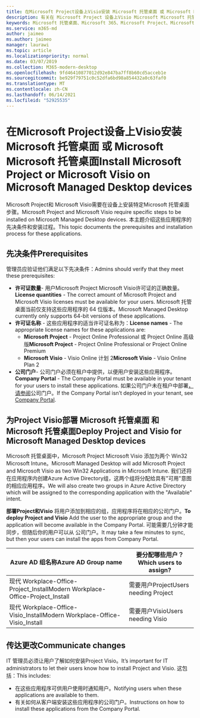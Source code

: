 ```yaml
---
title: 在Microsoft Project设备上Visio安装 Microsoft 托管桌面 或 Microsoft Microsoft 托管桌面
description: 有关在 Microsoft Project 设备上Visio Microsoft Microsoft 托管桌面的信息
keywords: Microsoft 托管桌面、Microsoft 365、Microsoft Project、Microsoft Visio
ms.service: m365-md
author: jaimeo
ms.author: jaimeo
manager: laurawi
ms.topic: article
ms.localizationpriority: normal
ms.date: 03/07/2019
ms.collection: M365-modern-desktop
ms.openlocfilehash: 9fd46410877012d92e847ba7ff8b60cd5acceb1e
ms.sourcegitcommit: be929f79751c0c52dfa6bd98a854432a0c63faf0
ms.translationtype: MT
ms.contentlocale: zh-CN
ms.lasthandoff: 06/14/2021
ms.locfileid: "52925535"
---
```

# <a name="install-microsoft-project-or-microsoft-visio-on-microsoft-managed-desktop-devices"></a><span data-ttu-id="8b3dd-104">在Microsoft Project设备上Visio安装 Microsoft 托管桌面 或 Microsoft Microsoft 托管桌面</span><span class="sxs-lookup"><span data-stu-id="8b3dd-104">Install Microsoft Project or Microsoft Visio on Microsoft Managed Desktop devices</span></span>

<span data-ttu-id="8b3dd-105">Microsoft Project和 Microsoft Visio需要在设备上安装特定Microsoft 托管桌面步骤。</span><span class="sxs-lookup"><span data-stu-id="8b3dd-105">Microsoft Project and Microsoft Visio require specific steps to be installed on Microsoft Managed Desktop devices.</span></span> <span data-ttu-id="8b3dd-106">本主题介绍这些应用程序的先决条件和安装过程。</span><span class="sxs-lookup"><span data-stu-id="8b3dd-106">This topic documents the prerequisites and installation process for these applications.</span></span>

## <a name="prerequisites"></a><span data-ttu-id="8b3dd-107">先决条件</span><span class="sxs-lookup"><span data-stu-id="8b3dd-107">Prerequisites</span></span>

<span data-ttu-id="8b3dd-108">管理员应验证他们满足以下先决条件：</span><span class="sxs-lookup"><span data-stu-id="8b3dd-108">Admins should verify that they meet these prerequisites:</span></span>
- <span data-ttu-id="8b3dd-109">**许可证数量**- 用户Microsoft Project Microsoft Visio许可证的正确数量。</span><span class="sxs-lookup"><span data-stu-id="8b3dd-109">**License quantities** - The correct amount of Microsoft Project and Microsoft Visio licenses must be available for your users.</span></span> <span data-ttu-id="8b3dd-110">Microsoft 托管桌面当前仅支持这些应用程序的 64 位版本。</span><span class="sxs-lookup"><span data-stu-id="8b3dd-110">Microsoft Managed Desktop currently only supports 64-bit versions of these applications.</span></span> 
- <span data-ttu-id="8b3dd-111">**许可证名称** - 这些应用程序的适当许可证名称为：</span><span class="sxs-lookup"><span data-stu-id="8b3dd-111">**License names** - The appropriate license names for these applications are:</span></span>
    - <span data-ttu-id="8b3dd-112">**Microsoft Project** - Project Online Professional 或 Project Online 高级版</span><span class="sxs-lookup"><span data-stu-id="8b3dd-112">**Microsoft Project** - Project Online Professional or Project Online Premium</span></span>
    - <span data-ttu-id="8b3dd-113">**Microsoft Visio** - Visio Online 计划 2</span><span class="sxs-lookup"><span data-stu-id="8b3dd-113">**Microsoft Visio** - Visio Online Plan 2</span></span>
- <span data-ttu-id="8b3dd-114">**公司门户**- 公司门户必须在租户中提供，以便用户安装这些应用程序。</span><span class="sxs-lookup"><span data-stu-id="8b3dd-114">**Company Portal** -  The Company Portal must be available in your tenant for your users to install these applications.</span></span> <span data-ttu-id="8b3dd-115">如果公司门户未在租户中部署[，请参阅](company-portal.md)公司门户。</span><span class="sxs-lookup"><span data-stu-id="8b3dd-115">If the Company Portal isn’t deployed in your tenant, see [Company Portal](company-portal.md).</span></span>

## <a name="deploy-project-and-visio-for-microsoft-managed-desktop-devices"></a><span data-ttu-id="8b3dd-116">为Project Visio部署 Microsoft 托管桌面 和 Microsoft 托管桌面</span><span class="sxs-lookup"><span data-stu-id="8b3dd-116">Deploy Project and Visio for Microsoft Managed Desktop devices</span></span>
<span data-ttu-id="8b3dd-117">Microsoft 托管桌面中，Microsoft Project Microsoft Visio 添加为两个 Win32 Microsoft Intune。</span><span class="sxs-lookup"><span data-stu-id="8b3dd-117">Microsoft Managed Desktop will add Microsoft Project and Microsoft Visio as two Win32 Applications in Microsoft Intune.</span></span> <span data-ttu-id="8b3dd-118">我们还将在应用程序内创建Azure Active Directory组，这两个组将分配给具有"可用"意图的相应应用程序。</span><span class="sxs-lookup"><span data-stu-id="8b3dd-118">We will also create two groups in Azure Active Directory which will be assigned to the corresponding application with the "Available" intent.</span></span> 

<span data-ttu-id="8b3dd-119">**部署Project和Visio** 将用户添加到相应的组，应用程序将在相应的公司门户。</span><span class="sxs-lookup"><span data-stu-id="8b3dd-119">**To deploy Project and Visio** Add the user to the appropriate group and the application will become available in the Company Portal.</span></span> <span data-ttu-id="8b3dd-120">可能需要几分钟才能同步，但随后你的用户可以从 公司门户。</span><span class="sxs-lookup"><span data-stu-id="8b3dd-120">It may take a few minutes to sync, but then your users can install the apps from Company Portal.</span></span> 

<span data-ttu-id="8b3dd-121">Azure AD 组名称</span><span class="sxs-lookup"><span data-stu-id="8b3dd-121">Azure AD Group name</span></span> | <span data-ttu-id="8b3dd-122">要分配哪些用户？</span><span class="sxs-lookup"><span data-stu-id="8b3dd-122">Which users to assign?</span></span>   
 --- | ---
<span data-ttu-id="8b3dd-123">现代 Workplace-Office-Project_Install</span><span class="sxs-lookup"><span data-stu-id="8b3dd-123">Modern Workplace-Office-Project_Install</span></span> | <span data-ttu-id="8b3dd-124">需要用户Project</span><span class="sxs-lookup"><span data-stu-id="8b3dd-124">Users needing Project</span></span>
<span data-ttu-id="8b3dd-125">现代 Workplace-Office-Visio_Install</span><span class="sxs-lookup"><span data-stu-id="8b3dd-125">Modern Workplace-Office-Visio_Install</span></span> | <span data-ttu-id="8b3dd-126">需要用户Visio</span><span class="sxs-lookup"><span data-stu-id="8b3dd-126">Users needing Visio</span></span>

## <a name="communicate-changes"></a><span data-ttu-id="8b3dd-127">传达更改</span><span class="sxs-lookup"><span data-stu-id="8b3dd-127">Communicate changes</span></span>
<span data-ttu-id="8b3dd-128">IT 管理员必须让用户了解如何安装Project Visio。</span><span class="sxs-lookup"><span data-stu-id="8b3dd-128">It’s important for IT administrators to let their users know how to install Project and Visio.</span></span> <span data-ttu-id="8b3dd-129">这包括：</span><span class="sxs-lookup"><span data-stu-id="8b3dd-129">This includes:</span></span> 
- <span data-ttu-id="8b3dd-130">在这些应用程序可供用户使用时通知用户。</span><span class="sxs-lookup"><span data-stu-id="8b3dd-130">Notifying users when these applications are available to them.</span></span> 
- <span data-ttu-id="8b3dd-131">有关如何从客户端安装这些应用程序的公司门户。</span><span class="sxs-lookup"><span data-stu-id="8b3dd-131">Instructions on how to install these applications from the Company Portal.</span></span>
